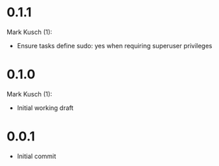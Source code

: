 # 0.1.1

Mark Kusch (1):

* Ensure tasks define sudo: yes when requiring superuser privileges

# 0.1.0

Mark Kusch (1):

* Initial working draft

# 0.0.1

* Initial commit


<!-- vim: set nofen ts=4 sw=4 et: -->
